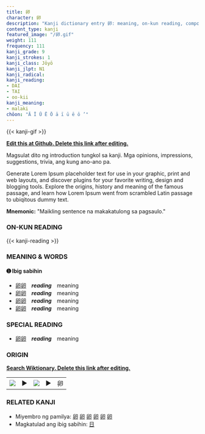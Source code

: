 ```yaml
---
title: 卵
character: 卵
description: "Kanji dictionary entry 卵: meaning, on-kun reading, compounds, origin, related kanji"
content_type: kanji
featured_image: "/卵.gif"
weight: 111
frequency: 111
kanji_grade: 9
kanji_strokes: 1
kanji_class: Jōyō
kanji_jlpt: N1
kanji_radical: 
kanji_reading: 
- DAI
- TAI
- oo-kii
kanji_meaning:
- malaki
chōon: "Ā Ī Ū Ē Ō ā ī ū ē ō ’"
---
```

[//]: # (Don't edit the line below. Kanji animated GIF code is automatically generated.)
{{< kanji-gif >}}

[//]: # (Edit below this line.)

**[Edit this at Github. Delete this link after editing.](https://github.com/tim0g/tim/tree/main/content/kanji/卵/index.md)**

Magsulat dito ng introduction tungkol sa kanji. Mga opinions, impressions, suggestions, trivia, ang kung ano-ano pa.

Generate Lorem Ipsum placeholder text for use in your graphic, print and web layouts, and discover plugins for your favorite writing, design and blogging tools. Explore the origins, history and meaning of the famous passage, and learn how Lorem Ipsum went from scrambled Latin passage to ubiqitous dummy text.
 
**Mnemonic:** "Maikling sentence na makakatulong sa pagsaulo."

### ON-KUN READING

[//]: # (Don't edit the line below. ON-KUN READING code is automatically generated.)
{{< kanji-reading >}}

### MEANING & WORDS

#### ➊ **Ibig sabihin**
  - [卵](../卵)[卵](../卵)　***reading***　meaning
  - [卵](../卵)[卵](../卵)　***reading***　meaning
  - [卵](../卵)[卵](../卵)　***reading***　meaning
  - [卵](../卵)[卵](../卵)　***reading***　meaning

### SPECIAL READING
  - [卵](../卵)[卵](../卵)　***reading***　meaning

### ORIGIN

**[Search Wiktionary. Delete this link after editing.](https://wiktionary.org/wiki/卵)**
<table class="kanji-table"><tr><td>
<img src="60px-卵-bronze.svg.png">
</td><td>▶</td><td>
<img src="60px-卵-oracle.svg.png">
</td><td>▶</td>
<td class="kanji-origin">卵</td>
</tr></table>

### RELATED KANJI
- Miyembro ng pamilya: [卵](../卵) [卵](../卵) [卵](../卵) [卵](../卵) [卵](../卵) [卵](../卵)
- Magkatulad ang ibig sabihin: [日](../日)

